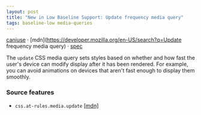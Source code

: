 ```yaml
---
layout: post
title: "New in Low Baseline Support: Update frequency media query"
tags: baseline-low media-queries
---
```


[caniuse](https://caniuse.com/?search=update) · [mdn](https://developer.mozilla.org/en-US/search?q=Update frequency media query) · [spec](https://drafts.csswg.org/mediaqueries-5/#update)

The `update` CSS media query sets styles based on whether and how fast the user's device can modify display after it has been rendered. For example, you can avoid animations on devices that aren't fast enough to display them smoothly.

### Source features

- ``css.at-rules.media.update`` [[mdn]](https://developer.mozilla.org/en-US/search?q=css.at-rules.media.update)
